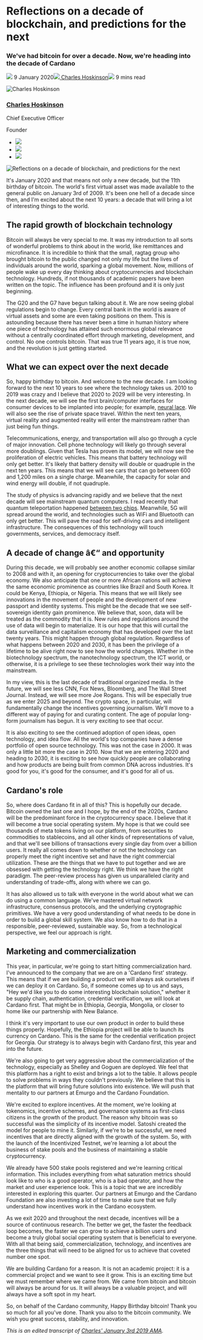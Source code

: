 # Reflections on a decade of blockchain, and predictions for the next
### **We've had bitcoin for over a decade. Now, we're heading into the decade of Cardano**
![](img/2020-01-09-reflections-on-a-decade-of-blockchain.002.png) 9 January 2020![](img/2020-01-09-reflections-on-a-decade-of-blockchain.002.png)[ Charles Hoskinson](/en/blog/authors/charles-hoskinson/page-1/)![](img/2020-01-09-reflections-on-a-decade-of-blockchain.003.png) 9 mins read

![Charles Hoskinson](img/2020-01-09-reflections-on-a-decade-of-blockchain.004.png)[](/en/blog/authors/charles-hoskinson/page-1/)
### [**Charles Hoskinson**](/en/blog/authors/charles-hoskinson/page-1/)
Chief Executive Officer

Founder

- ![](img/2020-01-09-reflections-on-a-decade-of-blockchain.005.png)[](mailto:charles.hoskinson@iohk.io "Email")
- ![](img/2020-01-09-reflections-on-a-decade-of-blockchain.006.png)[](tmp///www.youtube.com/watch?v=Ja9D0kpksxw "YouTube")
- ![](img/2020-01-09-reflections-on-a-decade-of-blockchain.007.png)[](tmp///twitter.com/IOHK_Charles "Twitter")

![Reflections on a decade of blockchain, and predictions for the next](img/2020-01-09-reflections-on-a-decade-of-blockchain.008.jpeg)

It's January 2020 and that means not only a new decade, but the 11th birthday of bitcoin. The world's first virtual asset was made available to the general public on January 3rd of 2009. It's been one hell of a decade since then, and I'm excited about the next 10 years: a decade that will bring a lot of interesting things to the world.
## **The rapid growth of blockchain technology**
Bitcoin will always be very special to me. It was my introduction to all sorts of wonderful problems to think about in the world, like remittances and microfinance. It is incredible to think that the small, ragtag group who brought bitcoin to the public changed not only my life but the lives of individuals around the world, sparking a global movement. Now, millions of people wake up every day thinking about cryptocurrencies and blockchain technology. Hundreds, if not thousands of academic papers have been written on the topic. The influence has been profound and it is only just beginning.

The G20 and the G7 have begun talking about it. We are now seeing global regulations begin to change. Every central bank in the world is aware of virtual assets and some are even taking positions on them. This is astounding because there has never been a time in human history where one piece of technology has attained such enormous global relevance without a centrally coordinated effort through marketing, development, and control. No one controls bitcoin. That was true 11 years ago, it is true now, and the revolution is just getting started.
## **What we can expect over the next decade**
So, happy birthday to bitcoin. And welcome to the new decade. I am looking forward to the next 10 years to see where the technology takes us. 2010 to 2019 was crazy and I believe that 2020 to 2029 will be very interesting. In the next decade, we will see the first brain/computer interfaces for consumer devices to be implanted into people; for example, [neural lace](https://www.techworld.com/data/what-is-neural-lace-3657074/). We will also see the rise of private space travel. Within the next ten years, virtual reality and augmented reality will enter the mainstream rather than just being fun things.

Telecommunications, energy, and transportation will also go through a cycle of major innovation. Cell phone technology will likely go through several more doublings. Given that Tesla has proven its model, we will now see the proliferation of electric vehicles. This means that battery technology will only get better. It's likely that battery density will double or quadruple in the next ten years. This means that we will see cars that can go between 600 and 1,200 miles on a single charge. Meanwhile, the capacity for solar and wind energy will double, if not quadruple.

The study of physics is advancing rapidly and we believe that the next decade will see mainstream quantum computers. I read recently that quantum teleportation happened [between two chips](https://phys.org/news/2019-12-chip-to-chip-quantum-teleportation-harnessing-silicon.html). Meanwhile, 5G will spread around the world, and technologies such as WiFi and Bluetooth can only get better. This will pave the road for self-driving cars and intelligent infrastructure. The consequences of this technology will touch governments, services, and democracy itself.
## **A decade of change â€“ and opportunity**
During this decade, we will probably see another economic collapse similar to 2008 and with it, an opening for cryptocurrencies to take over the global economy. We also anticipate that one or more African nations will achieve the same economic prominence as countries like Brazil and South Korea. It could be Kenya, Ethiopia, or Nigeria. This means that we will likely see innovations in the movement of people and the development of new passport and identity systems. This might be the decade that we see self-sovereign identity gain prominence. We believe that, soon, data will be treated as the commodity that it is. New rules and regulations around the use of data will begin to materialize. It is our hope that this will curtail the data surveillance and capitalism economy that has developed over the last twenty years. This might happen through global regulation. Regardless of what happens between 2020 and 2030, it has been the privilege of a lifetime to be alive right now to see how the world changes. Whether in the biotechnology spectrum, the nanotechnology spectrum, the ICT world, or otherwise, it is a privilege to see these technologies work their way into the mainstream.

In my view, this is the last decade of traditional organized media. In the future, we will see less CNN, Fox News, Bloomberg, and The Wall Street Journal. Instead, we will see more Joe Rogans. This will be especially true as we enter 2025 and beyond. The crypto space, in particular, will fundamentally change the incentives governing journalism. We'll move to a different way of paying for and curating content. The age of popular long-form journalism has begun. It is very exciting to see that occur.

It is also exciting to see the continued adoption of open ideas, open technology, and idea flow. All the world's top companies have a dense portfolio of open source technology. This was not the case in 2000. It was only a little bit more the case in 2010. Now that we are entering 2020 and heading to 2030, it is exciting to see how quickly people are collaborating and how products are being built from common DNA across industries. It's good for you, it's good for the consumer, and it's good for all of us.
## **Cardano's role**
So, where does Cardano fit in all of this? This is hopefully our decade. Bitcoin owned the last one and I hope, by the end of the 2020s, Cardano will be the predominant force in the cryptocurrency space. I believe that it will become a true social operating system. My hope is that we could see thousands of meta tokens living on our platform, from securities to commodities to stablecoins, and all other kinds of representations of value, and that we'll see billions of transactions every single day from over a billion users. It really all comes down to whether or not the technology can properly meet the right incentive set and have the right commercial utilization. These are the things that we have to put together and we are obsessed with getting the technology right. We think we have the right paradigm. The peer-review process has given us unparalleled clarity and understanding of trade-offs, along with where we can go.

It has also allowed us to talk with everyone in the world about what we can do using a common language. We've mastered virtual network infrastructure, consensus protocols, and the underlying cryptographic primitives. We have a very good understanding of what needs to be done in order to build a global skill system. We also know how to do that in a responsible, peer-reviewed, sustainable way. So, from a technological perspective, we feel our approach is right.
## **Marketing and commercialization**
This year, in particular, we're going to start hitting commercialization hard. I've announced to the company that we are on a 'Cardano first' strategy. This means that if we are building a product we will always ask ourselves if we can deploy it on Cardano. So, if someone comes up to us and says, "Hey we'd like you to do some interesting blockchain solution," whether it be supply chain, authentication, credential verification, we will look at Cardano first. That might be in Ethiopia, Georgia, Mongolia, or closer to home like our partnership with New Balance.

I think it's very important to use our own product in order to build these things properly. Hopefully, the Ethiopia project will be able to launch its currency on Cardano. This is the same for the credential verification project for Georgia. Our strategy is to always begin with Cardano first, this year and into the future.

We're also going to get very aggressive about the commercialization of the technology, especially as Shelley and Goguen are deployed. We feel that this platform has a right to exist and brings a lot to the table. It allows people to solve problems in ways they couldn't previously. We believe that this is the platform that will bring future solutions into existence. We will push that mentality to our partners at Emurgo and the Cardano Foundation.

We're excited to explore incentives. At the moment, we're looking at tokenomics, incentive schemes, and governance systems as first-class citizens in the growth of the product. The reason why bitcoin was so successful was the simplicity of its incentive model. Satoshi created the model for people to mine it. Similarly, if we're to be successful, we need incentives that are directly aligned with the growth of the system. So, with the launch of the Incentivized Testnet, we're learning a lot about the business of stake pools and the business of maintaining a stable cryptocurrency.

We already have 500 stake pools registered and we're learning critical information. This includes everything from what saturation metrics should look like to who is a good operator, who is a bad operator, and how the market and user experience look. This is a topic that we are incredibly interested in exploring this quarter. Our partners at Emurgo and the Cardano Foundation are also investing a lot of time to make sure that we fully understand how incentives work in the Cardano ecosystem.

As we exit 2020 and throughout the next decade, incentives will be a source of continuous research. The better we get, the faster the feedback loop becomes, the faster we can grow to achieve a billion users and become a truly global social operating system that is beneficial to everyone. With all that being said, commercialization, technology, and incentives are the three things that will need to be aligned for us to achieve that coveted number one spot.

We are building Cardano for a reason. It is not an academic project: it is a commercial project and we want to see it grow. This is an exciting time but we must remember where we came from. We came from bitcoin and bitcoin will always be around for us. It will always be a valuable project, and will always have a soft spot in my heart.

So, on behalf of the Cardano community, Happy Birthday bitcoin! Thank you so much for all you've done. Thank you also to the bitcoin community. We wish you great success, stability, and innovation.

*This is an edited transcript of [Charles' January 3rd 2019 AMA](https://www.youtube.com/watch?v=CBGYIHb600w).*
